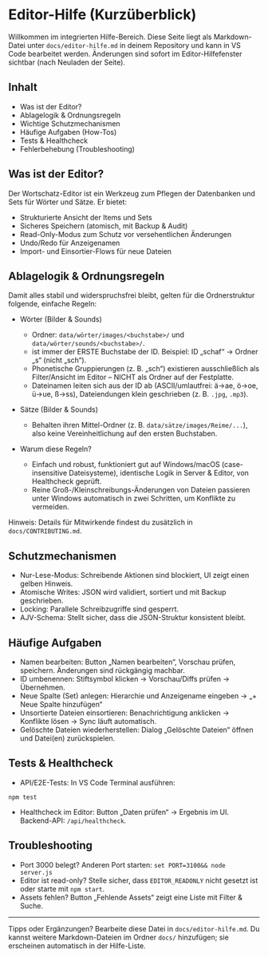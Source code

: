 # Editor-Hilfe (Kurzüberblick)

Willkommen im integrierten Hilfe-Bereich. Diese Seite liegt als Markdown-Datei unter `docs/editor-hilfe.md` in deinem Repository und kann in VS Code bearbeitet werden. Änderungen sind sofort im Editor-Hilfefenster sichtbar (nach Neuladen der Seite).

## Inhalt

- Was ist der Editor?
- Ablagelogik & Ordnungsregeln
- Wichtige Schutzmechanismen
- Häufige Aufgaben (How-Tos)
- Tests & Healthcheck
- Fehlerbehebung (Troubleshooting)

## Was ist der Editor?

Der Wortschatz-Editor ist ein Werkzeug zum Pflegen der Datenbanken und Sets für Wörter und Sätze. Er bietet:

- Strukturierte Ansicht der Items und Sets
- Sicheres Speichern (atomisch, mit Backup & Audit)
- Read-Only-Modus zum Schutz vor versehentlichen Änderungen
- Undo/Redo für Anzeigenamen
- Import- und Einsortier-Flows für neue Dateien

## Ablagelogik & Ordnungsregeln

Damit alles stabil und widerspruchsfrei bleibt, gelten für die Ordnerstruktur folgende, einfache Regeln:

- Wörter (Bilder & Sounds)
	- Ordner: `data/wörter/images/<buchstabe>/` und `data/wörter/sounds/<buchstabe>/`.
	- <buchstabe> ist immer der ERSTE Buchstabe der ID. Beispiel: ID „schaf“ → Ordner „s“ (nicht „sch“).
	- Phonetische Gruppierungen (z. B. „sch“) existieren ausschließlich als Filter/Ansicht im Editor – NICHT als Ordner auf der Festplatte.
	- Dateinamen leiten sich aus der ID ab (ASCII/umlautfrei: ä→ae, ö→oe, ü→ue, ß→ss), Dateiendungen klein geschrieben (z. B. `.jpg`, `.mp3`).

- Sätze (Bilder & Sounds)
	- Behalten ihren Mittel-Ordner (z. B. `data/sätze/images/Reime/...`), also keine Vereinheitlichung auf den ersten Buchstaben.

- Warum diese Regeln?
	- Einfach und robust, funktioniert gut auf Windows/macOS (case-insensitive Dateisysteme), identische Logik in Server & Editor, von Healthcheck geprüft.
	- Reine Groß-/Kleinschreibungs-Änderungen von Dateien passieren unter Windows automatisch in zwei Schritten, um Konflikte zu vermeiden.

Hinweis: Details für Mitwirkende findest du zusätzlich in `docs/CONTRIBUTING.md`.

## Schutzmechanismen

- Nur-Lese-Modus: Schreibende Aktionen sind blockiert, UI zeigt einen gelben Hinweis.
- Atomische Writes: JSON wird validiert, sortiert und mit Backup geschrieben.
- Locking: Parallele Schreibzugriffe sind gesperrt.
- AJV-Schema: Stellt sicher, dass die JSON-Struktur konsistent bleibt.

## Häufige Aufgaben

- Namen bearbeiten: Button „Namen bearbeiten“, Vorschau prüfen, speichern. Änderungen sind rückgängig machbar.
- ID umbenennen: Stiftsymbol klicken → Vorschau/Diffs prüfen → Übernehmen.
- Neue Spalte (Set) anlegen: Hierarchie und Anzeigename eingeben → „+ Neue Spalte hinzufügen“
- Unsortierte Dateien einsortieren: Benachrichtigung anklicken → Konflikte lösen → Sync läuft automatisch.
- Gelöschte Dateien wiederherstellen: Dialog „Gelöschte Dateien“ öffnen und Datei(en) zurückspielen.

## Tests & Healthcheck

- API/E2E-Tests: In VS Code Terminal ausführen:

```
npm test
```

- Healthcheck im Editor: Button „Daten prüfen“ → Ergebnis im UI. Backend-API: `/api/healthcheck`.

## Troubleshooting

- Port 3000 belegt? Anderen Port starten: `set PORT=3100&& node server.js`
- Editor ist read-only? Stelle sicher, dass `EDITOR_READONLY` nicht gesetzt ist oder starte mit `npm start`.
- Assets fehlen? Button „Fehlende Assets“ zeigt eine Liste mit Filter & Suche.

---

Tipps oder Ergänzungen? Bearbeite diese Datei in `docs/editor-hilfe.md`. Du kannst weitere Markdown-Dateien im Ordner `docs/` hinzufügen; sie erscheinen automatisch in der Hilfe-Liste.
